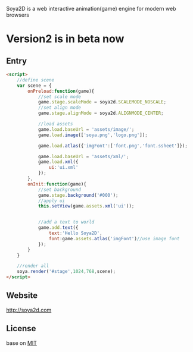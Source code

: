Soya2D is a web interactive animation(game) engine for modern web browsers

# Version2 is in beta now

## Entry

```html
<script>
    //define scene
    var scene = {
        onPreload:function(game){
            //set scale mode
            game.stage.scaleMode = soya2d.SCALEMODE_NOSCALE;
            //set align mode
            game.stage.alignMode = soya2d.ALIGNMODE_CENTER;

            //load assets
            game.load.baseUrl = 'assets/image/';
            game.load.image(['soya.png','logo.png']);

            game.load.atlas({'imgFont':['font.png','font.ssheet']});

            game.load.baseUrl = 'assets/xml/';
            game.load.xml({
                ui:'ui.xml'
            });
        },
        onInit:function(game){
            //set background
            game.stage.background('#000');
            //apply ui
            this.setView(game.assets.xml('ui'));


            //add a text to world
            game.add.text({
                text:'Hello Soya2D',
                font:game.assets.atlas('imgFont')//use image font
            });
        }
    }

    //render all
    soya.render('#stage',1024,768,scene);
</script>
```
## Website
http://soya2d.com

## License
base on [MIT](http://opensource.org/licenses/MIT)